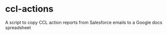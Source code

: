 # ccl-actions
A script to copy CCL action reports from Salesforce emails to a Google docs spreadsheet
